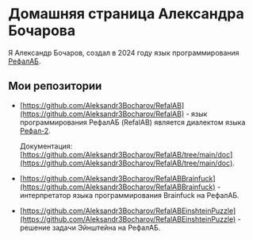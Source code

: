 # Домашняя страница Александра Бочарова

Я Александр Бочаров, создал в 2024 году язык программирования [РефалАБ](https://github.com/Aleksandr3Bocharov/RefalAB).

## Мои репозитории

- [https://github.com/Aleksandr3Bocharov/RefalAB](https://github.com/Aleksandr3Bocharov/RefalAB) - язык программирования РефалАБ (RefalAB) является
диалектом языка [Рефал-2](http://www.refal.net/~belous/refal2-r.htm).

  Документация: [https://github.com/Aleksandr3Bocharov/RefalAB/tree/main/doc](https://github.com/Aleksandr3Bocharov/RefalAB/tree/main/doc).

- [https://github.com/Aleksandr3Bocharov/RefalABBrainfuck](https://github.com/Aleksandr3Bocharov/RefalABBrainfuck) - интерпретатор языка программирования Brainfuck на РефалАБ.
- [https://github.com/Aleksandr3Bocharov/RefalABEinshteinPuzzle](https://github.com/Aleksandr3Bocharov/RefalABEinshteinPuzzle) - решение задачи Эйнштейна на РефалАБ.


